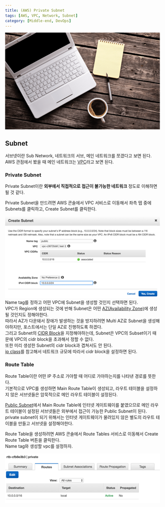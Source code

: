 ```yaml
---
title: (AWS) Private Subnet
tags: [AWS, VPC, Network, Subnet]
category: [Middle-end, DevOps]
---
```

![](aws-private-subnet/thumb.png)  

## Subnet
서브넷이란 Sub Network, 네트워크의 서브, 메인 네트워크를 쪼갰다고 보면 된다.  
AWS 관점에서 봤을 때 메인 네트워크는 [VPC](/2018/04/25/aws-vpc)라고 보면 된다.    

### Private Subnet
Private Subnet이란 **외부에서 직접적으로 접근이 불가능한 네트워크** 정도로 이해하면 될 것 같다.  

Private Subnet을 만드려면 AWS 콘솔에서 VPC 서비스로 이동해서 좌측 탭 중에 Subnets를 클릭하고, Create Subnet를 클릭한다.

![subnet 생성 화면](aws-private-subnet/create-subnet.png)  
Name tag를 정하고 어떤 VPC에 Subnet을 생성할 것인지 선택하면 된다.  
VPC가 Region에 생성되는 것에 반해 Subnet은 어떤 [AZ(Availability Zone)](https://docs.aws.amazon.com/ko_kr/AWSEC2/latest/UserGuide/using-regions-availability-zones.html#concepts-regions-availability-zones)에 생성될 것인지도 정해야한다.  
따라서 AZ가 다운돼서 장애가 발생하는 것을 방지하려면 Multi AZ로 Subnet을 생성해야하지만, 포스트에서는 단일 AZ로 진행하도록 하겠다.  
그리고 Subnet의 <a href="https://ko.wikipedia.org/wiki/%EC%82%AC%EC%9D%B4%EB%8D%94_(%EB%84%A4%ED%8A%B8%EC%9B%8C%ED%82%B9)" target="_blank">CIDR Block</a>을 지정해야하는데,
Subnet은 VPC의 Subset이기 때문에 VPC의 cidr block을 초과해서 정할 수 없다.  
또한 미리 생성한 Subnet의 cidr block과 겹쳐서도 안 된다.  
[ip class](https://ko.wikipedia.org/wiki/%EB%84%A4%ED%8A%B8%EC%9B%8C%ED%81%AC_%ED%81%B4%EB%9E%98%EC%8A%A4)를 참고해서 네트워크 규모에 따라서 cidr block을 설정하면 된다.

### Route Table
Route Table이란 어떤 IP 주소로 가야할 때 어디로 가야하는지를 나타낸 경로를 뜻한다.  
기본적으로 VPC를 생성하면 Main Route Table이 생성되고, 라우트 테이블을 설정하지 않은 서브넷들은 암묵적으로 메인 라우트 테이블이 설정된다.  

[Public Subnet](/2018/04/25/aws-public-subnet)에서 Main Route Table에 인터넷 게이트웨이를 붙였으므로 메인 라우트 테이블이 설정된 서브넷들은 외부에서 접근이 가능한 Public Subnet이 된다.  
private subnet이 되기 위해서는 인터넷 게이트웨이가 물려있지 않은 별도의 라우트 테이블을 만들고 서브넷을 설정해야한다.  

Route Table을 생성하려면 AWS 콘솔에서 Route Tables 서비스로 이동해서 Create Route Table 버튼을 클릭한다.  
Name tag와 생성할 vpc를 설정하자.  

![라우트 테이블의 경로들](aws-private-subnet/route-table-routing.png)  
